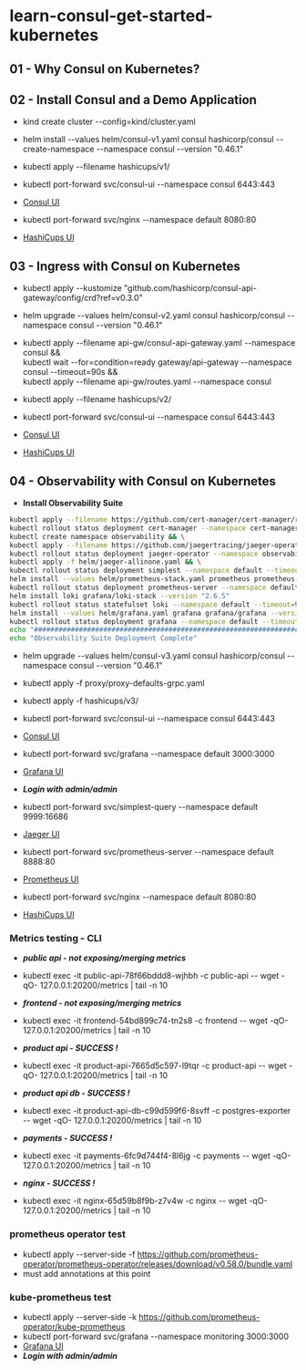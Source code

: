 # learn-consul-get-started-kubernetes

## 01 - Why Consul on Kubernetes?

## 02 - Install Consul and a Demo Application

- kind create cluster --config=kind/cluster.yaml
- helm install --values helm/consul-v1.yaml consul hashicorp/consul --create-namespace --namespace consul --version "0.46.1"
- kubectl apply --filename hashicups/v1/
  
- kubectl port-forward svc/consul-ui --namespace consul 6443:443
- [Consul UI](https://localhost:6443/ui/)
- kubectl port-forward svc/nginx --namespace default 8080:80
- [HashiCups UI](http://localhost:8080/)

## 03 - Ingress with Consul on Kubernetes

- kubectl apply --kustomize "github.com/hashicorp/consul-api-gateway/config/crd?ref=v0.3.0"
- helm upgrade --values helm/consul-v2.yaml consul hashicorp/consul --namespace consul --version "0.46.1"
- kubectl apply --filename api-gw/consul-api-gateway.yaml --namespace consul && \
 kubectl wait --for=condition=ready gateway/api-gateway --namespace consul --timeout=90s && \
 kubectl apply --filename api-gw/routes.yaml --namespace consul
- kubectl apply --filename hashicups/v2/
  
- kubectl port-forward svc/consul-ui --namespace consul 6443:443
- [Consul UI](https://localhost:6443/ui/)
- [HashiCups UI](https://localhost:8443/)

## 04 - Observability with Consul on Kubernetes

- **Install Observability Suite**
```sh
kubectl apply --filename https://github.com/cert-manager/cert-manager/releases/download/v1.9.1/cert-manager.yaml && \
kubectl rollout status deployment cert-manager --namespace cert-manager --timeout=90s && \
kubectl create namespace observability && \
kubectl apply --filename https://github.com/jaegertracing/jaeger-operator/releases/download/v1.36.0/jaeger-operator.yaml -n observability && \
kubectl rollout status deployment jaeger-operator --namespace observability --timeout=90s && \
kubectl apply -f helm/jaeger-allinone.yaml && \
kubectl rollout status deployment simplest --namespace default --timeout=90s && \
helm install --values helm/prometheus-stack.yaml prometheus prometheus-community/prometheus --version "15.5.3" && \
kubectl rollout status deployment prometheus-server --namespace default --timeout=90s && \
helm install loki grafana/loki-stack --version "2.6.5"
kubectl rollout status statefulset loki --namespace default --timeout=90s && \
helm install --values helm/grafana.yaml grafana grafana/grafana --version "6.23.1"
kubectl rollout status deployment grafana --namespace default --timeout=90s && \
echo "#################################################################################" && \
echo "Observability Suite Deployment Complete"
```

- helm upgrade --values helm/consul-v3.yaml consul hashicorp/consul --namespace consul --version "0.46.1"
- kubectl apply -f proxy/proxy-defaults-grpc.yaml 
- kubectl apply -f hashicups/v3/

- kubectl port-forward svc/consul-ui --namespace consul 6443:443
- [Consul UI](https://localhost:6443/ui/)
- kubectl port-forward svc/grafana --namespace default 3000:3000
- [Grafana UI](http://localhost:3000/)
- ***Login with admin/admin***
- kubectl port-forward svc/simplest-query --namespace default 9999:16686
- [Jaeger UI](http://localhost:9999/)
- kubectl port-forward svc/prometheus-server --namespace default 8888:80
- [Prometheus UI](http://localhost:8888/)
- kubectl port-forward svc/nginx --namespace default 8080:80
- [HashiCups UI](http://localhost:8080/)


### Metrics testing - CLI

- ***public api - not exposing/merging metrics***
- kubectl exec -it public-api-78f66bddd8-wjhbh -c public-api -- wget -qO- 127.0.0.1:20200/metrics | tail -n 10

- ***frontend - not exposing/merging metrics***
- kubectl exec -it frontend-54bd899c74-tn2s8 -c frontend -- wget -qO- 127.0.0.1:20200/metrics | tail -n 10

- ***product api - SUCCESS !***
- kubectl exec -it product-api-7665d5c597-l9tqr -c product-api -- wget -qO- 127.0.0.1:20200/metrics | tail -n 10

- ***product api db - SUCCESS !***
- kubectl exec -it product-api-db-c99d599f6-8svff  -c postgres-exporter -- wget -qO- 127.0.0.1:20200/metrics | tail -n 10

- ***payments - SUCCESS !***
- kubectl exec -it payments-6fc9d744f4-8l6jg -c payments -- wget -qO- 127.0.0.1:20200/metrics | tail -n 10

- ***nginx - SUCCESS !***
- kubectl exec -it nginx-65d59b8f9b-z7v4w  -c nginx -- wget -qO- 127.0.0.1:20200/metrics | tail -n 10


### prometheus operator test
- kubectl apply --server-side -f https://github.com/prometheus-operator/prometheus-operator/releases/download/v0.58.0/bundle.yaml
- must add annotations at this point

### kube-prometheus test
- kubectl apply --server-side -k https://github.com/prometheus-operator/kube-prometheus
- kubectl port-forward svc/grafana --namespace monitoring 3000:3000
- [Grafana UI](http://localhost:3000/)
- ***Login with admin/admin***